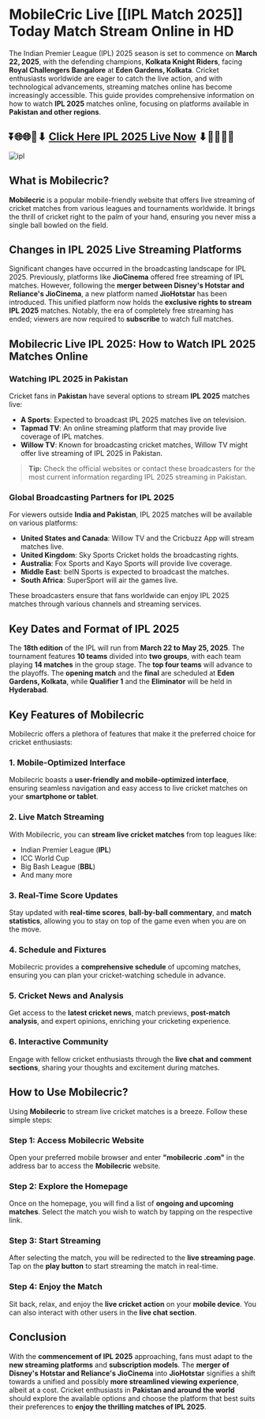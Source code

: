 # MobileCric Live [[IPL Match 2025]] Today Match Stream Online in HD

The Indian Premier League (IPL) 2025 season is set to commence on **March 22, 2025**, with the defending champions, **Kolkata Knight Riders**, facing **Royal Challengers Bangalore** at **Eden Gardens, Kolkata**. Cricket enthusiasts worldwide are eager to catch the live action, and with technological advancements, streaming matches online has become increasingly accessible. This guide provides comprehensive information on how to watch **IPL 2025** matches online, focusing on platforms available in **Pakistan and other regions**.

## ⏬🌐🌐📌⬇ [Click Here IPL 2025 Live Now](https://ptvsportshd.net/mobilecric/) ⬇📌🌐🌐⏬

![ipl](https://github.com/user-attachments/assets/9ae3508d-f192-40fc-a7a6-fec3d93b834b)

## What is Mobilecric?
**Mobilecric** is a popular mobile-friendly website that offers live streaming of cricket matches from various leagues and tournaments worldwide. It brings the thrill of cricket right to the palm of your hand, ensuring you never miss a single ball bowled on the field.

## Changes in IPL 2025 Live Streaming Platforms
Significant changes have occurred in the broadcasting landscape for IPL 2025. Previously, platforms like **JioCinema** offered free streaming of IPL matches. However, following the **merger between Disney's Hotstar and Reliance's JioCinema**, a new platform named **JioHotstar** has been introduced. This unified platform now holds the **exclusive rights to stream IPL 2025** matches. Notably, the era of completely free streaming has ended; viewers are now required to **subscribe** to watch full matches.

## Mobilecric Live IPL 2025: How to Watch IPL 2025 Matches Online

### Watching IPL 2025 in Pakistan
Cricket fans in **Pakistan** have several options to stream **IPL 2025** matches live:

- **A Sports**: Expected to broadcast IPL 2025 matches live on television.
- **Tapmad TV**: An online streaming platform that may provide live coverage of IPL matches.
- **Willow TV**: Known for broadcasting cricket matches, Willow TV might offer live streaming of IPL 2025 in Pakistan.

> **Tip:** Check the official websites or contact these broadcasters for the most current information regarding IPL 2025 streaming in Pakistan.

### Global Broadcasting Partners for IPL 2025
For viewers outside **India and Pakistan**, IPL 2025 matches will be available on various platforms:

- **United States and Canada**: Willow TV and the Cricbuzz App will stream matches live.
- **United Kingdom**: Sky Sports Cricket holds the broadcasting rights.
- **Australia**: Fox Sports and Kayo Sports will provide live coverage.
- **Middle East**: beIN Sports is expected to broadcast the matches.
- **South Africa**: SuperSport will air the games live.

These broadcasters ensure that fans worldwide can enjoy IPL 2025 matches through various channels and streaming services.

## Key Dates and Format of IPL 2025
The **18th edition** of the IPL will run from **March 22 to May 25, 2025**. The tournament features **10 teams** divided into **two groups**, with each team playing **14 matches** in the group stage. The **top four teams** will advance to the playoffs. The **opening match** and the **final** are scheduled at **Eden Gardens, Kolkata**, while **Qualifier 1** and the **Eliminator** will be held in **Hyderabad**.

## Key Features of Mobilecric
Mobilecric offers a plethora of features that make it the preferred choice for cricket enthusiasts:

### 1. Mobile-Optimized Interface
Mobilecric boasts a **user-friendly and mobile-optimized interface**, ensuring seamless navigation and easy access to live cricket matches on your **smartphone or tablet**.

### 2. Live Match Streaming
With Mobilecric, you can **stream live cricket matches** from top leagues like:
- Indian Premier League (**IPL**)
- ICC World Cup
- Big Bash League (**BBL**)
- And many more

### 3. Real-Time Score Updates
Stay updated with **real-time scores**, **ball-by-ball commentary**, and **match statistics**, allowing you to stay on top of the game even when you are on the move.

### 4. Schedule and Fixtures
Mobilecric provides a **comprehensive schedule** of upcoming matches, ensuring you can plan your cricket-watching schedule in advance.

### 5. Cricket News and Analysis
Get access to the **latest cricket news**, match previews, **post-match analysis**, and expert opinions, enriching your cricketing experience.

### 6. Interactive Community
Engage with fellow cricket enthusiasts through the **live chat and comment sections**, sharing your thoughts and excitement during matches.

## How to Use Mobilecric?
Using **Mobilecric** to stream live cricket matches is a breeze. Follow these simple steps:

### Step 1: Access Mobilecric Website
Open your preferred mobile browser and enter **"mobilecric .com"** in the address bar to access the **Mobilecric** website.

### Step 2: Explore the Homepage
Once on the homepage, you will find a list of **ongoing and upcoming matches**. Select the match you wish to watch by tapping on the respective link.

### Step 3: Start Streaming
After selecting the match, you will be redirected to the **live streaming page**. Tap on the **play button** to start streaming the match in real-time.

### Step 4: Enjoy the Match
Sit back, relax, and enjoy the **live cricket action** on your **mobile device**. You can also interact with other users in the **live chat section**.

## Conclusion
With the **commencement of IPL 2025** approaching, fans must adapt to the **new streaming platforms** and **subscription models**. The **merger of Disney's Hotstar and Reliance's JioCinema** into **JioHotstar** signifies a shift towards a unified and possibly **more streamlined viewing experience**, albeit at a cost. Cricket enthusiasts in **Pakistan and around the world** should explore the available options and choose the platform that best suits their preferences to **enjoy the thrilling matches of IPL 2025**.
